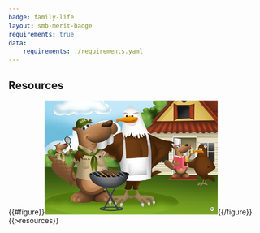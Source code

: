 ```yaml
---
badge: family-life
layout: smb-merit-badge
requirements: true
data:
    requirements: ./requirements.yaml
---
```


## Resources

{{#figure}}<img src="family-life-bucky.jpg" class="W(100%)" />{{/figure}}
{{>resources}}
